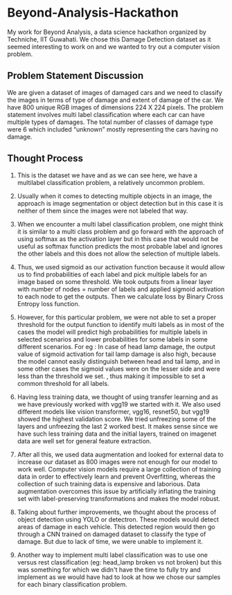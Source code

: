 # Beyond-Analysis-Hackathon
My work for Beyond Analysis, a data science hackathon organized by Techniche, IIT Guwahati.
We chose this Damage Detection dataset as it seemed interesting to work on and we wanted to try out a computer vision problem.

## Problem Statement Discussion

We are given a dataset of images of damaged cars and we need to classify the images in terms of type of damage and extent of damage of the car. We have 800 unique RGB images of dimensions 224 X 224 pixels. The problem statement involves multi label classification where each car can have multiple types of damages. The total number of classes of damage type were 6 which included “unknown” mostly representing the cars having no damage.

## Thought Process

1. This is the dataset we have and as we can see here, we have a multilabel classification problem, a relatively uncommon problem.

2. Usually when it comes to detecting multiple objects in an image, the approach is image segmentation or object detection but in this case it is neither of them since the images were not labeled that way.

3. When we encounter a multi label classification problem, one might think it is similar to a multi class problem and go forward with the approach of using softmax as the activation layer but in this case that would not be useful as softmax function predicts the most probable label and ignores the other labels and this does not allow the selection of multiple labels.

4. Thus, we used sigmoid as our activation function because it would allow us to find probabilities of each label and pick multiple labels for an image based on some threshold. We took outputs from a linear layer with number of nodes = number of labels and applied sigmoid activation to each node to get the outputs. Then we calculate loss by Binary Cross Entropy loss function.

5. However, for this particular problem, we were not able to set a proper threshold for the output function to identify multi labels as in most of the cases the model will predict high probabilities for multiple labels in selected scenarios and lower probabilities for some labels in some different scenarios. For eg : In case of head lamp damage, the output value of sigmoid activation for tail lamp damage is also high, because the model cannot easily distinguish between head and tail lamp, and in some other cases the sigmoid values were on the lesser side and were less than the threshold we set.
, thus making it impossible to set a common threshold for all labels.


6. Having less training data, we thought of using transfer learning and as we have previously worked with vgg19 we started with it. We also used different models like vision transformer, vgg16, resnet50, but vgg19 showed the highest validation score.
We tried unfreezing some of the layers and unfreezing the last 2 worked best. It makes sense since we have such less training data and the initial layers, trained on imagenet data are well set for general feature extraction.

7. After all this, we used data augmentation and looked for external data to increase our dataset as 800 images were not enough for our model to work well. Computer vision models require a large collection of training data in order to effectively learn and prevent Overfitting, whereas the collection of such training data is expensive and laborious. Data augmentation overcomes this issue by artificially inflating the training set with label-preserving transformations and makes the model robust.
 
8. Talking about further improvements, we thought about the process of object detection using YOLO or detectron. These models would detect areas of damage in each vehicle. This detected region would then go through a CNN trained on damaged dataset to classify the type of damage. But due to lack of time, we were unable to implement it.

9. Another way to implement multi label classification was to use one versus rest classification (eg: head_lamp broken vs not broken)  but this was something for which we didn't have the time to fully try and implement as we would have had to look at how we chose our samples for each binary classification problem.



